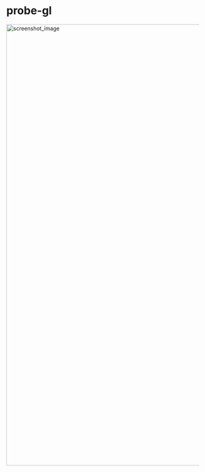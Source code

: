 # probe-gl
<img width="2045" height="1153" alt="screenshot_image" src="https://github.com/user-attachments/assets/5a75d40c-2f86-4a42-84d2-bb0281a6de22" />
